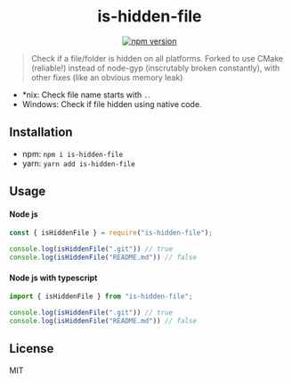<div align="center">

# is-hidden-file
[![npm version](https://img.shields.io/badge/dynamic/json?color=317EFB&logo=npm&style=for-the-badge&label=Version&query=version&url=https%3A%2F%2Funpkg.com%2Fis-hidden-file%40latest%2Fpackage.json)](https://www.npmjs.com/package/@freik/is-hidden-file)
</div>

> Check if a file/folder is hidden on all platforms. Forked to use CMake (reliable!) instead of node-gyp (inscrutably broken constantly), with other fixes (like an obvious memory leak)

- *nix: Check file name starts with `.`.
- Windows: Check if file hidden using native code.

## Installation
- npm: `npm i is-hidden-file`
- yarn: `yarn add is-hidden-file`

## Usage
#### Node js
```js
const { isHiddenFile } = require("is-hidden-file");

console.log(isHiddenFile(".git")) // true
console.log(isHiddenFile("README.md")) // false
```

#### Node js with typescript
```ts
import { isHiddenFile } from "is-hidden-file";

console.log(isHiddenFile(".git")) // true
console.log(isHiddenFile("README.md")) // false
```

## License
MIT
